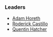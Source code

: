 ### Leaders

* [Adam Horeth](mailto:adam.horeth@owasp.org)
* [Roderick Castillo](mailto:rod.castillo@owasp.org)
* [Quentin Hatcher](mailto:quentin.hatcher@owasp.org)

